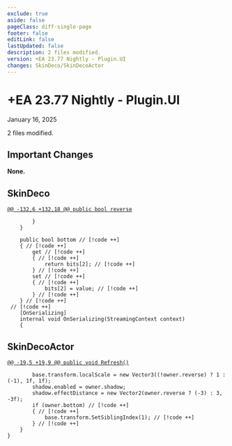 ```yaml
---
exclude: true
aside: false
pageClass: diff-single-page
footer: false
editLink: false
lastUpdated: false
description: 2 files modified.
version: +EA 23.77 Nightly - Plugin.UI
changes: SkinDeco/SkinDecoActor
---
```


# +EA 23.77 Nightly - Plugin.UI

January 16, 2025

2 files modified.

## Important Changes

**None.**
## SkinDeco

[`@@ -132,6 +132,18 @@ public bool reverse`](https://github.com/Elin-Modding-Resources/Elin-Decompiled/blob/d023c916518744e3dbc7b1bbba7134bc993be7e2/Elin/Plugins.UI/SkinDeco.cs#L132-L137)
```cs:line-numbers=132
		}
	}

	public bool bottom // [!code ++]
	{ // [!code ++]
		get // [!code ++]
		{ // [!code ++]
			return bits[2]; // [!code ++]
		} // [!code ++]
		set // [!code ++]
		{ // [!code ++]
			bits[2] = value; // [!code ++]
		} // [!code ++]
	} // [!code ++]
 // [!code ++]
	[OnSerializing]
	internal void OnSerializing(StreamingContext context)
	{
```

## SkinDecoActor

[`@@ -19,5 +19,9 @@ public void Refresh()`](https://github.com/Elin-Modding-Resources/Elin-Decompiled/blob/d023c916518744e3dbc7b1bbba7134bc993be7e2/Elin/Plugins.UI/SkinDecoActor.cs#L19-L23)
```cs:line-numbers=19
		base.transform.localScale = new Vector3((!owner.reverse) ? 1 : (-1), 1f, 1f);
		shadow.enabled = owner.shadow;
		shadow.effectDistance = new Vector2(owner.reverse ? (-3) : 3, -3f);
		if (owner.bottom) // [!code ++]
		{ // [!code ++]
			base.transform.SetSiblingIndex(1); // [!code ++]
		} // [!code ++]
	}
}
```
